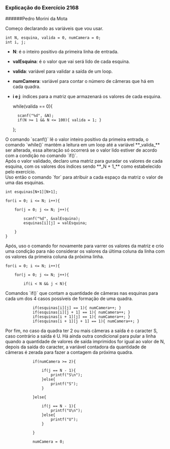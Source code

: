 ### Explicação do Exercício 2168
######Pedro Morini da Mota

Começo declarando as variáveis que vou usar.

    int N, esquina, valida = 0, numCamera = 0;
    int i, j;

+ **N**: é o inteiro positivo da primeira linha de entrada.
+ **valEsquina**: é o valor que vai será lido de cada esquina.
+ **valida**: variável para validar a saída de um loop.
+ **numCamera**: variável para contar o número de câmeras que há em cada quadra.
+ **i e j**: índices para a matriz que armazenará os valores de cada esquina.


    while(valida == 0){

        scanf("%d", &N);
        if(N >= 1 && N <= 100){ valida = 1; }

    };

<p>O comando `scanf()` lê o valor inteiro positivo da primeira entrada, o comando `while()` mantém a leitura em um loop até a variável **_valida_** ser alterada, essa alteração só ocorrerá se o valor lido estiver de acordo com a condição no comando `if()`.<br>
Após o valor validado, declaro uma matriz para guradar os valores de cada esquina, com os valores dos índices sendo **_N + 1_** como estabelecido pelo exercício.<br>
Uso então o comando `for` para atribuir a cada espaço da matriz o valor de uma das esquinas.</p>

    int esquinas[N+1][N+1];

    for(i = 0; i <= N; i++){

        for(j = 0; j <= N; j++){

            scanf("%d", &valEsquina);
            esquinas[i][j] = valEsquina;

        }
    }

<p>Após, uso o comando for novamente para varrer os valores da matriz e crio uma condição para não considerar os valores da última coluna da linha com os valores da primeira coluna da próxima linha.</p>

    for(i = 0; i <= N; i++){

        for(j = 0; j <= N; j++){

            if(i < N && j < N){

<p>Comandos `if()` que contam a quantidade de câmeras nas esquinas para cada um dos 4 casos possíveis de formação de uma quadra.</p>


    			if(esquinas[i][j] == 1){ numCamera++; }
    			if(esquinas[i][j + 1] == 1){ numCamera++; }
    			if(esquinas[i + 1][j] == 1){ numCamera++; }
    			if(esquinas[i + 1][j + 1] == 1){ numCamera++; }

<p>Por fim, no caso da quadra ter 2 ou mais câmeras a saída é o caracter S, caso contrário a saída é U. Há ainda outra condicional para pular a linha quando a  quantidade de valores de saída imprimidos for igual ao valor de N, depois da saída do caracter, a variável contadora da quantidade de câmeras é zerada para fazer a contagem da próxima quadra.</p>

    			if(numCamera >= 2){

                    if(j == N - 1){
                        printf("S\n");
                    }else{
                        printf("S");
                    }

                }else{

                    if(j == N - 1){
                        printf("U\n");
                    }else{
                        printf("U");
                    }

                }

                numCamera = 0;